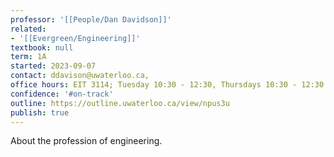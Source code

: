 ```yaml
---
professor: '[[People/Dan Davidson]]'
related:
- '[[Evergreen/Engineering]]'
textbook: null
term: 1A
started: 2023-09-07
contact: ddavison@uwaterloo.ca,
office hours: EIT 3114; Tuesday 10:30 - 12:30, Thursdays 10:30 - 12:30
confidence: '#on-track'
outline: https://outline.uwaterloo.ca/view/npus3u
publish: true
---
```


About the profession of engineering.